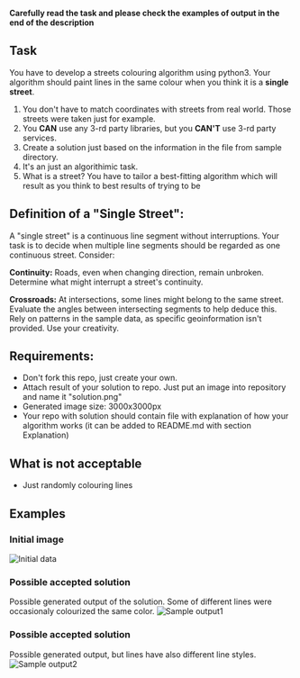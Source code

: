 **Carefully read the task and please check the examples of output in the end of the description**

## Task
You have to develop a streets colouring algorithm using python3. Your algorithm should paint lines in the same colour when you think it is a **single street**.
1. You don't have to match coordinates with streets from real world. Those streets were taken just for example.
2. You **CAN** use any 3-rd party libraries, but you **CAN'T** use 3-rd party services.
3. Create a solution just based on the information in the file from sample directory.
4. It's an just an algorithimic task.
5. What is a street? You have to tailor a best-fitting algorithm which will result as you think to best results of trying to be 

## Definition of a "Single Street":

A "single street" is a continuous line segment without interruptions. Your task is to decide when multiple line segments should be regarded as one continuous street. Consider:

**Continuity:** Roads, even when changing direction, remain unbroken. Determine what might interrupt a street's continuity.

**Crossroads:** At intersections, some lines might belong to the same street. Evaluate the angles between intersecting segments to help deduce this.
Rely on patterns in the sample data, as specific geoinformation isn't provided. Use your creativity.

## Requirements:
- Don't fork this repo, just create your own.
- Attach result of your solution to repo. Just put an image into repository and name it "solution.png"
- Generated image size: 3000x3000px
- Your repo with solution should contain file with explanation of how your algorithm works (it can be added to README.md with section Explanation)

## What is not acceptable
- Just randomly colouring lines

## Examples
### Initial image
![Initial data](https://raw.githubusercontent.com/zakhar-bozhok-jito/jun-python-gis-test-task/master/out-examples/initial.png)
### Possible accepted solution
Possible generated output of the solution. Some of different lines were occasionaly colourized the same color.
![Sample output1](https://raw.githubusercontent.com/zakhar-bozhok-jito/jun-python-gis-test-task/master/out-examples/processed-solid.png)
### Possible accepted solution
Possible generated output, but lines have also different line styles.
![Sample output2](https://raw.githubusercontent.com/zakhar-bozhok-jito/jun-python-gis-test-task/master/out-examples/processed.png)
